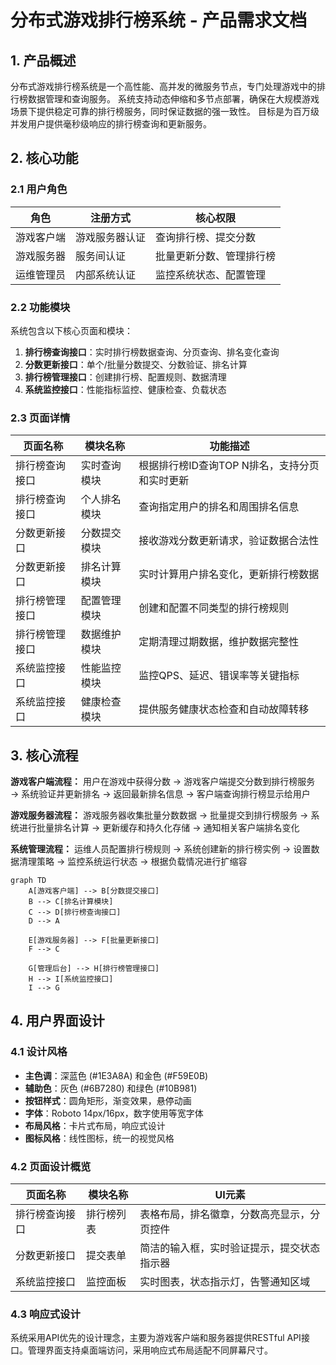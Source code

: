 # 分布式游戏排行榜系统 - 产品需求文档

## 1. 产品概述

分布式游戏排行榜系统是一个高性能、高并发的微服务节点，专门处理游戏中的排行榜数据管理和查询服务。
系统支持动态伸缩和多节点部署，确保在大规模游戏场景下提供稳定可靠的排行榜服务，同时保证数据的强一致性。
目标是为百万级并发用户提供毫秒级响应的排行榜查询和更新服务。

## 2. 核心功能

### 2.1 用户角色

| 角色 | 注册方式 | 核心权限 |
|------|----------|----------|
| 游戏客户端 | 游戏服务器认证 | 查询排行榜、提交分数 |
| 游戏服务器 | 服务间认证 | 批量更新分数、管理排行榜 |
| 运维管理员 | 内部系统认证 | 监控系统状态、配置管理 |

### 2.2 功能模块

系统包含以下核心页面和模块：
1. **排行榜查询接口**：实时排行榜数据查询、分页查询、排名变化查询
2. **分数更新接口**：单个/批量分数提交、分数验证、排名计算
3. **排行榜管理接口**：创建排行榜、配置规则、数据清理
4. **系统监控接口**：性能指标监控、健康检查、负载状态

### 2.3 页面详情

| 页面名称 | 模块名称 | 功能描述 |
|----------|----------|----------|
| 排行榜查询接口 | 实时查询模块 | 根据排行榜ID查询TOP N排名，支持分页和实时更新 |
| 排行榜查询接口 | 个人排名模块 | 查询指定用户的排名和周围排名信息 |
| 分数更新接口 | 分数提交模块 | 接收游戏分数更新请求，验证数据合法性 |
| 分数更新接口 | 排名计算模块 | 实时计算用户排名变化，更新排行榜数据 |
| 排行榜管理接口 | 配置管理模块 | 创建和配置不同类型的排行榜规则 |
| 排行榜管理接口 | 数据维护模块 | 定期清理过期数据，维护数据完整性 |
| 系统监控接口 | 性能监控模块 | 监控QPS、延迟、错误率等关键指标 |
| 系统监控接口 | 健康检查模块 | 提供服务健康状态检查和自动故障转移 |

## 3. 核心流程

**游戏客户端流程：**
用户在游戏中获得分数 → 游戏客户端提交分数到排行榜服务 → 系统验证并更新排名 → 返回最新排名信息 → 客户端查询排行榜显示给用户

**游戏服务器流程：**
游戏服务器收集批量分数数据 → 批量提交到排行榜服务 → 系统进行批量排名计算 → 更新缓存和持久化存储 → 通知相关客户端排名变化

**系统管理流程：**
运维人员配置排行榜规则 → 系统创建新的排行榜实例 → 设置数据清理策略 → 监控系统运行状态 → 根据负载情况进行扩缩容

```mermaid
graph TD
    A[游戏客户端] --> B[分数提交接口]
    B --> C[排名计算模块]
    C --> D[排行榜查询接口]
    D --> A
    
    E[游戏服务器] --> F[批量更新接口]
    F --> C
    
    G[管理后台] --> H[排行榜管理接口]
    H --> I[系统监控接口]
    I --> G
```

## 4. 用户界面设计

### 4.1 设计风格

- **主色调**：深蓝色 (#1E3A8A) 和金色 (#F59E0B)
- **辅助色**：灰色 (#6B7280) 和绿色 (#10B981)
- **按钮样式**：圆角矩形，渐变效果，悬停动画
- **字体**：Roboto 14px/16px，数字使用等宽字体
- **布局风格**：卡片式布局，响应式设计
- **图标风格**：线性图标，统一的视觉风格

### 4.2 页面设计概览

| 页面名称 | 模块名称 | UI元素 |
|----------|----------|--------|
| 排行榜查询接口 | 排行榜列表 | 表格布局，排名徽章，分数高亮显示，分页控件 |
| 分数更新接口 | 提交表单 | 简洁的输入框，实时验证提示，提交状态指示器 |
| 系统监控接口 | 监控面板 | 实时图表，状态指示灯，告警通知区域 |

### 4.3 响应式设计

系统采用API优先的设计理念，主要为游戏客户端和服务器提供RESTful API接口。管理界面支持桌面端访问，采用响应式布局适配不同屏幕尺寸。